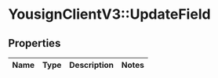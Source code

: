 # YousignClientV3::UpdateField

## Properties
Name | Type | Description | Notes
------------ | ------------- | ------------- | -------------

